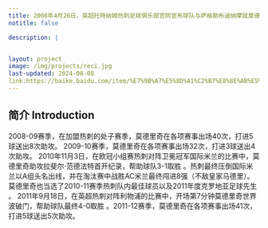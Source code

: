 ```yaml
---
title: 2008年4月26日，英超托特纳姆热刺足球俱乐部官网宣布球队与萨格勒布迪纳摩就莫德里奇的转会问题达成了一致.在效力热刺期间莫德里奇也当选了2010-11赛季热刺队内最佳球员以及2011年度克罗地亚足球先生。
notitle: false

description: |


layout: project
image: /img/projects/reci.jpg
last-updated: 2024-08-08
link:https://baike.baidu.com/item/%E7%9B%A7%E5%8D%A1%C2%B7%E8%8E%AB%E5%BE%B7%E9%87%8C%E5%A5%87/3311744
---
```


## 简介 Introduction
2008-09赛季，在加盟热刺的处子赛季，莫德里奇在各项赛事出场40次，打进5球送出8次助攻。
2009-10赛季，莫德里奇在各项赛事出场32次，打进3球送出4次助攻。
2010年11月3日，在欧冠小组赛热刺对阵卫冕冠军国际米兰的比赛中，莫德里奇助攻拉斐尔·范德法特首开纪录，帮助球队3-1取胜 。热刺最终压倒国际米兰以A组头名出线，并在淘汰赛中战胜AC米兰最终闯进8强（不敌皇家马德里）。莫德里奇也当选了2010-11赛季热刺队内最佳球员以及2011年度克罗地亚足球先生 。
2011年9月18日，在英超热刺对阵利物浦的比赛中，开场第7分钟莫德里奇世界波破门，帮助球队最终4-0取胜 。2011-12赛季，莫德里奇在各项赛事出场41次，打进5球送出5次助攻。

